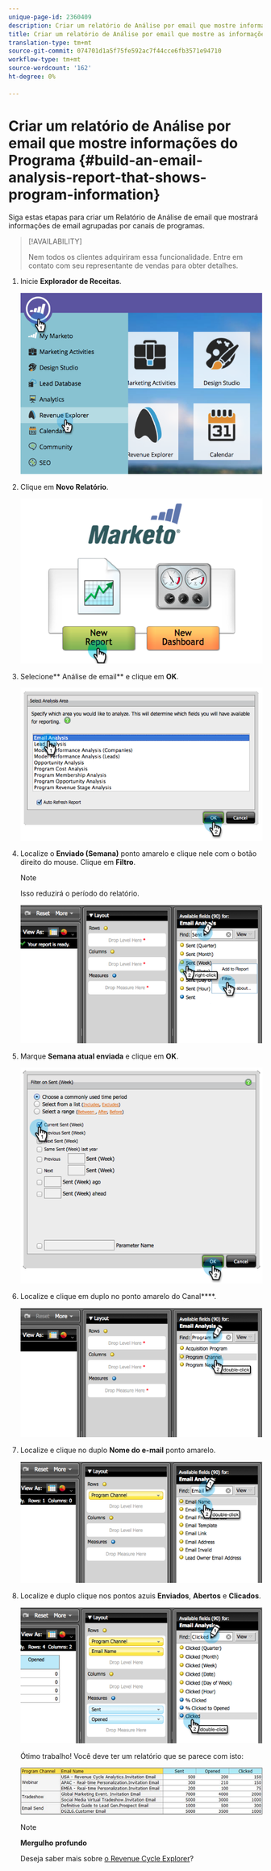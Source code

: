```yaml
---
unique-page-id: 2360409
description: Criar um relatório de Análise por email que mostre informações do Programa - Documentos do Marketing - Documentação do produto
title: Criar um relatório de Análise por email que mostre as informações do Programa
translation-type: tm+mt
source-git-commit: 074701d1a5f75fe592ac7f44cce6fb3571e94710
workflow-type: tm+mt
source-wordcount: '162'
ht-degree: 0%

---
```



# Criar um relatório de Análise por email que mostre informações do Programa {#build-an-email-analysis-report-that-shows-program-information}

Siga estas etapas para criar um Relatório de Análise de email que mostrará informações de email agrupadas por canais de programas.

>[!AVAILABILITY]
>
>
>Nem todos os clientes adquiriram essa funcionalidade. Entre em contato com seu representante de vendas para obter detalhes.

1. Inicie **Explorador de Receitas**.

   ![](assets/image2014-9-17-19-3a42-3a26.png)

1. Clique em **Novo Relatório**.

   ![](assets/image2014-9-17-19-3a42-3a32.png)

1. Selecione** Análise de email** e clique em **OK**.

   ![](assets/image2014-9-17-19-3a43-3a20.png)

1. Localize o **Enviado (Semana)** ponto amarelo e clique nele com o botão direito do mouse. Clique em **Filtro**.

   >[!NOTE]
   >
   >Isso reduzirá o período do relatório.

   ![](assets/image2014-9-17-19-3a43-3a49.png)

1. Marque **Semana atual enviada** e clique em **OK**.

   ![](assets/image2014-9-17-19-3a43-3a59.png)

1. Localize e clique em duplo no ponto amarelo do Canal****.

   ![](assets/image2014-9-17-19-3a44-3a14.png)

1. Localize e clique no duplo **Nome do e-mail** ponto amarelo.

   ![](assets/image2014-9-17-19-3a44-3a34.png)

1. Localize e duplo clique nos pontos azuis **Enviados**, **Abertos** e **Clicados**.

   ![](assets/image2014-9-17-19-3a44-3a41.png)

   Ótimo trabalho! Você deve ter um relatório que se parece com isto:

   ![](assets/image2014-9-17-19-3a45-3a1.png)

   >[!NOTE]
   >
   >**Mergulho profundo**
   >
   >
   >Deseja saber mais sobre [o Revenue Cycle Explorer](http://docs.marketo.com/display/docs/revenue+cycle+analytics)?


